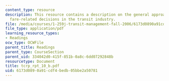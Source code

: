 ```yaml
---
content_type: resource
description: This resource contains a description on the general approach to making
  fare-related decisions in the transit industry.
file: /media/courses/1-259j-transit-management-fall-2006/6173d0890a91cdf4bedb05bbe2a50781_tcrp_rpt_10_b.pdf
file_type: application/pdf
learning_resource_types:
- Readings
ocw_type: OCWFile
parent_title: Readings
parent_type: CourseSection
parent_uid: 334042d0-415f-851b-0a8c-6dd07292848b
resourcetype: Document
title: tcrp_rpt_10_b.pdf
uid: 6173d089-0a91-cdf4-bedb-05bbe2a50781
---
```


